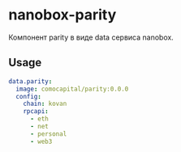 # nanobox-parity

Компонент parity в виде data сервиса nanobox.

## Usage

```yml
data.parity:
  image: comocapital/parity:0.0.0
  config:
    chain: kovan
    rpcapi:
      - eth
      - net
      - personal
      - web3
```